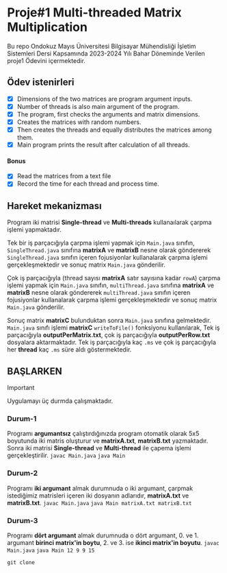 # Proje#1 Multi-threaded Matrix Multiplication
Bu repo Ondokuz Mayıs Üniversitesi Bilgisayar Mühendisliği İşletim Sistemleri Dersi Kapsamında 2023-2024 Yılı Bahar Döneminde Verilen proje1 Ödevini içermektedir.


## Ödev istenirleri
- [x] Dimensions of the two matrices are program argument inputs. 
- [x] Number of threads is also main argument of the program.
- [x] The program, first checks the arguments and matrix dimensions.
- [x] Creates the matrices with random numbers.
- [x] Then creates the threads and equally distributes the matrices among them.
- [x] Main program prints the result after calculation of all threads.
#### Bonus
- [x] Read the matrices from a text file 
- [x] Record the time for each thread and process time.

## Hareket mekanizması
Program iki matrisi **Single-thread** ve **Multi-threads** kullanaılarak çarpma işlemi yapmaktadır.


Tek bir iş parçacığıyla çarpma işlemi yapmak için `Main.java` sınıfın, `SingleThread.java` sınıfına **matrixA** ve **matrixB** nesne olarak göndererek `SingleThread.java` sınıfın içeren fojusiyonlar kullanalarak çarpma işlemi gerçekleşmektedir ve sonuç matrix `Main.java` gönderilir.

Çok iş parçacığıyla (thread sayısı **matrixA** satır sayısına kadar `rowA`) çarpma işlemi yapmak için `Main.java` sınıfın, `multiThread.java` sınıfına **matrixA** ve **matrixB** nesne olarak göndererek `multiThread.java` sınıfın içeren fojusiyonlar kullanalarak çarpma işlemi gerçekleşmektedir ve sonuç matrix `Main.java` gönderilir.

Sonuç matrix **matrixC** bulunduktan sonra `Main.java` sınıfına gelmektedir. `Main.java` sınıfı işlemi **matrixC** `writeToFile()` fonksiyonu kullanılarak, Tek iş parçacığıyla **outputPerMatrix.txt**, çok iş parçacığıyla **outputPerRow.txt** dosyalara aktarmaktadır. Tek iş parçacığıyla kaç `.ms` ve çok iş parçacığıyla her **thread** kaç `.ms` süre aldı göstermektedir. 




## BAŞLARKEN

> [!IMPORTANT]
> Uygulamayı üç durmda çalışmaktadır.
> ### Durum-1
> Programı **argumantsız** çalıştırdığınızda program otomatik olarak 5x5 boyutunda iki matris oluşturur ve **matrixA.txt**, **matrixB.txt** yazmaktadır. Sonra iki matrisi **Single-thread** ve **Multi-thread** ile çapema işlemi gerçekleştirilir.
> `javac Main.java`
> `java Main` 
> ### Durum-2
> Programı **iki argumant** almak durumnuda o iki argumant, çarpmak istediğimiz matrisleri içeren iki dosyanın adlarıdır, **matrixA.txt** ve **matrixB.txt**.
> `javac Main.java`
> `java Main matrixA.txt matrixB.txt`
> ### Durum-3
> Programı **dört argumant** almak durumnuda o dört argumant, 0. ve 1. argumant **birinci matrix'in boytu**, 2. ve 3. ise **ikinci matrix'in boyutu**. 
> `javac Main.java`
> `java Main 12 9 9 15`

```
git clone
```